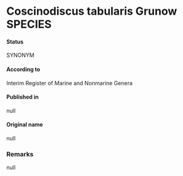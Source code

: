 Coscinodiscus tabularis Grunow SPECIES
=======

#### Status
SYNONYM

#### According to
Interim Register of Marine and Nonmarine Genera

#### Published in
null

#### Original name
null

### Remarks
null